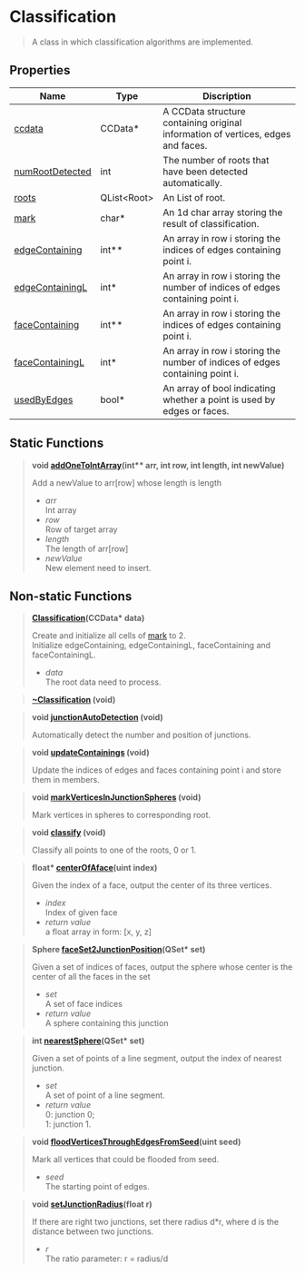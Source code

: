 # Classification
<a id="this"></a>

[Classification]: #this

> A class in which classification algorithms are implemented.

## Properties
[ccdata]: #ccdata
[numRootDetected]: #nord
[roots]: #roots
[mark]: #mk
[edgeContaining]: #ec
[edgeContainingL]: #ecn
[faceContaining]: #fc
[faceContainingL]: #fcn
[usedByEdges]: #ube

| Name                               | Type      | Discription                                |
| ---------------------------------- | --------- | ------------------------------------------ |
| [ccdata]<a id='ccdata'></a> | CCData*    | A CCData structure containing original information of vertices, edges and faces. |
| [numRootDetected]<a id='nord'></a> | int    | The number of roots that have been detected automatically. |
| [roots]<a id='roots'></a> | QList\<Root\>    | An List of root. |
| [mark]<a id='mk'></a> | char*    | An 1d char array storing the result of classification. |
| [edgeContaining]<a id='ec'></a> | int**    | An array in row i storing the indices of edges containing point i. |
| [edgeContainingL]<a id='ecn'></a> | int*    | An array in row i storing the number of indices of edges containing point i. |
| [faceContaining]<a id='fc'></a> | int**    | An array in row i storing the indices of edges containing point i. |
| [faceContainingL]<a id='fcn'></a> | int*    | An array in row i storing the number of indices of edges containing point i. |
| [usedByEdges]<a id='ube'></a> | bool*    | An array of bool indicating whether a point is used by edges or faces. |

## Static Functions
[addOneToIntArray]:#aotia

> <a id='aotia'></a>
> **void [addOneToIntArray](int\*\* arr, int row, int length, int newValue)** 
>   
>   Add a newValue to arr[row] whose length is length
> 
> * *arr*  
>   Int array 
> * *row*  
>   Row of target array
> * *length*  
>   The length of arr[row]
> * *newValue*  
>   New element need to insert.

## Non-static Functions
[Classification]:#classification

> <a id='classification'></a>
> **[Classification](CCData\* data)** 
>   
>   Create and initialize all cells of [mark] to 2.  
>   Initialize edgeContaining, edgeContainingL, faceContaining and faceContainingL.
> 
> * *data*  
>   The root data need to process.  
> 

[~Classification]:#nclassification

> <a id='nclassification'></a>
> **[~Classification] (void)**   

[junctionAutoDetection]:#jad

> <a id='jad'></a>
> **void [junctionAutoDetection] (void)** 
>   
>   Automatically detect the number and position of junctions.



[updateContainings]:#updatecontaining

> <a id='updatecontaining'></a>
> **void [updateContainings] (void)**   
> 
> Update the indices of edges and faces containing point i and store them in members.

[markVerticesInJunctionSpheres]:#mark-in-spheres

><a id='mark-in-spheres'></a>
> **void [markVerticesInJunctionSpheres] (void)**  
> 
> Mark vertices in spheres to corresponding root.
> 

[classify]:#clsf

><a id='clsf'></a>
> **void [classify] (void)**  
> 
> Classify all points to one of the roots, 0 or 1.

[centerOfAface]:#coaf
> <a id='coaf'></a>
> **float\* [centerOfAface](uint index)** 
>   
>   Given the index of a face, output the center of its three vertices.
> 
> * *index*  
>   Index of given face 
> * *return value*  
>   a float array in form: [x, y, z]

[faceSet2JunctionPosition]:#fs2jp
> <a id='fs2jp'></a>
> **Sphere [faceSet2JunctionPosition](QSet<uint>\* set)** 
>   
>   Given a set of indices of faces, output the sphere whose center is the center of all the faces in the set
> 
> * *set*  
>   A set of face indices
> * *return value*  
>   A sphere containing this junction

[nearestSphere]:#ns
> <a id='ns'></a>
> **int [nearestSphere](QSet<uint>\* set)** 
>   
>   Given a set of points of a line segment, output the index of nearest junction.
> 
> * *set*  
>   A set of point of a line segment.
> * *return value*  
>   0: junction 0;  
>   1: junction 1.

[floodVerticesThroughEdgesFromSeed]:#fvtes
> <a id='fvtes'></a>
> **void [floodVerticesThroughEdgesFromSeed](uint seed)** 
>   
>   Mark all vertices that could be flooded from seed.
> 
> * *seed*  
>   The starting point of edges.

[setJunctionRadius]:#sjr
> <a id='sjr'></a>
> **void [setJunctionRadius](float r)** 
>   
>   If there are right two junctions, set there radius d*r, where d is the distance between two junctions.
> 
> * *r*  
>   The ratio parameter: r = radius/d